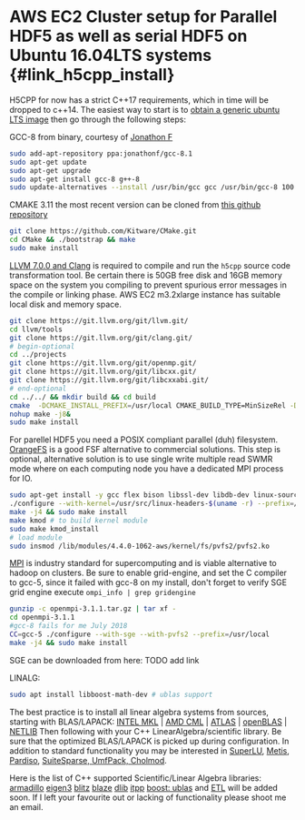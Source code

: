 <!---
 Copyright (c) 2018 vargaconsulting, Toronto,ON Canada
 Author: Varga, Steven <steven@vargaconsulting.ca>
--->


AWS EC2 Cluster setup for Parallel HDF5 as well as serial HDF5 on Ubuntu 16.04LTS systems {#link_h5cpp_install}
====================================================================================================

H5CPP for now has a strict C++17 requirements, which in time will be dropped to c++14. The easiest way to start is to [obtain a generic ubuntu LTS image](https://cloud-images.ubuntu.com/locator/ec2/) then go through the following steps:

GCC-8  from binary, courtesy of [Jonathon F](https://launchpad.net/~jonathonf)
```bash
sudo add-apt-repository ppa:jonathonf/gcc-8.1 
sudo apt-get update 
sudo apt-get upgrade
sudo apt-get install gcc-8 g++-8
sudo update-alternatives --install /usr/bin/gcc gcc /usr/bin/gcc-8 100 --slave /usr/bin/g++ g++ /usr/bin/g++-8
```
CMAKE 3.11 the most recent version can be cloned from [this github repository](https://github.com/Kitware/CMake)
```bash
git clone https://github.com/Kitware/CMake.git
cd CMake && ./bootstrap && make
sudo make install
```

[LLVM 7.0.0 and Clang](http://llvm.org/docs/GettingStarted.html#checkout ) is required to compile and run the `h5cpp` source code transformation tool. Be certain there is 50GB free disk and 16GB memory space on the system you compiling to prevent spurious error messages in the compile or linking phase.  AWS EC2 m3.2xlarge instance has suitable local disk and memory space.
```bash
git clone https://git.llvm.org/git/llvm.git/
cd llvm/tools
git clone https://git.llvm.org/git/clang.git/
# begin-optional
cd ../projects
git clone https://git.llvm.org/git/openmp.git/
git clone https://git.llvm.org/git/libcxx.git/
git clone https://git.llvm.org/git/libcxxabi.git/
# end-optional
cd ../../ && mkdir build && cd build
cmake  -DCMAKE_INSTALL_PREFIX=/usr/local CMAKE_BUILD_TYPE=MinSizeRel -DLLVM_TARGETS_TO_BUILD=X86  ../llvm
nohup make -j8&
sudo make install
```

For parellel HDF5 you need a POSIX compliant parallel (duh) filesystem. [OrangeFS](https://s3.amazonaws.com/download.orangefs.org/current/source/orangefs-2.9.7.tar.gz) is a good FSF alternative to commercial solutions. This step is optional, alternative solution is to use single write multiple read SWMR mode where 
on each computing node you have a dedicated MPI process for IO. 
```bash
sudo apt-get install -y gcc flex bison libssl-dev libdb-dev linux-source perl make autoconf linux-headers-`uname -r` zip openssl automake autoconf patch g++ libattr1-dev
./configure --with-kernel=/usr/src/linux-headers-$(uname -r) --prefix=/usr/local --enable-shared
make -j4 && sudo make install
make kmod # to build kernel module
sudo make kmod_install
# load module
sudo insmod /lib/modules/4.4.0-1062-aws/kernel/fs/pvfs2/pvfs2.ko
```

[MPI](openmpi.org) is industry standard for supercomputing and is viable alternative to hadoop on clusters. Be sure to enable grid-engine, and set the C compiler to gcc-5, since it failed with gcc-8 on my install, don't forget to verify SGE grid engine execute `ompi_info | grep gridengine`

```bash
gunzip -c openmpi-3.1.1.tar.gz | tar xf -
cd openmpi-3.1.1
#gcc-8 fails for me July 2018
CC=gcc-5 ./configure --with-sge --with-pvfs2 --prefix=/usr/local
make -j4 && sudo make install
```

SGE can be downloaded from here: TODO add link

LINALG:

```bash 
sudo apt install libboost-math-dev # ublas support
```
The best practice is to install all linear algebra systems from sources, starting with BLAS/LAPACK: 
[INTEL MKL][100] | [AMD CML][101] | [ATLAS][102] | [openBLAS][103] | [NETLIB][104] Then following with your C++ LinearAlgebra/scientific library. Be sure that the optimized BLAS/LAPACK is picked up during configuration. In addition to standard functionality you may be interested in 
[SuperLU][200], [Metis][201], [Pardiso][202], [SuiteSparse, UmfPack, Cholmod][203].

Here is the list of C++ supported Scientific/Linear Algebra libraries:
[armadillo][10] [eigen3][12] [blitz][13] [blaze][16] [dlib][15] [itpp][14] [boost: ublas][11] and [ETL][17] will be added soon. If I left your favourite out or lacking of functionality please shoot me an email.


[10]: http://arma.sourceforge.net/
[11]: http://www.boost.org/doc/libs/1_66_0/libs/numeric/ublas/doc/index.html
[12]: http://eigen.tuxfamily.org/index.php?title=Main_Page#Documentation
[13]: https://sourceforge.net/projects/blitz/
[14]: https://sourceforge.net/projects/itpp/
[15]: http://dlib.net/linear_algebra.html
[16]: https://bitbucket.org/blaze-lib/blaze
[17]: https://github.com/wichtounet/etl

[100]: https://software.intel.com/en-us/mkl
[101]: https://en.wikipedia.org/wiki/AMD_Core_Math_Library
[102]: http://math-atlas.sourceforge.net/
[103]: https://www.openblas.net/
[104]: http://www.netlib.org/blas/
[200]: http://crd-legacy.lbl.gov/~xiaoye/SuperLU/
[201]: http://glaros.dtc.umn.edu/gkhome/metis/metis/overview
[202]: https://www.pardiso-project.org/
[203]: http://faculty.cse.tamu.edu/davis/suitesparse.html

